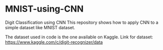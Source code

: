 # MNIST-using-CNN
Digit Classification using CNN
This repository shows how to apply CNN to a simple dataset like MNIST dataset.

The dataset used in code is the one available on Kaggle.
Link for dataset: https://www.kaggle.com/c/digit-recognizer/data

